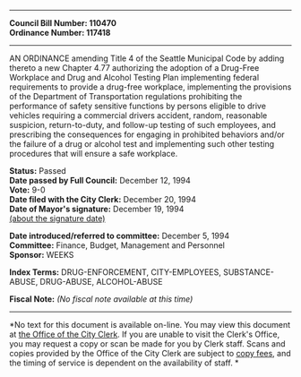 * * * * *  
  
**Council Bill Number: [](#h0)[](#h2)110470**   
**Ordinance Number: 117418**  
  
* * * * *  
  
AN ORDINANCE amending Title 4 of the Seattle Municipal Code by adding thereto a new Chapter 4.77 authorizing the adoption of a Drug-Free Workplace and Drug and Alcohol Testing Plan implementing federal requirements to provide a drug-free workplace, implementing the provisions of the Department of Transportation regulations prohibiting the performance of safety sensitive functions by persons eligible to drive vehicles requiring a commercial drivers accident, random, reasonable suspicion, return-to-duty, and follow-up testing of such employees, and prescribing the consequences for engaging in prohibited behaviors and/or the failure of a drug or alcohol test and implementing such other testing procedures that will ensure a safe workplace.  
  
**Status:** Passed   
**Date passed by Full Council:** December 12, 1994   
**Vote:** 9-0   
**Date filed with the City Clerk:** December 20, 1994   
**Date of Mayor's signature:** December 19, 1994   
[(about the signature date)](/~public/approvaldate.htm)   
  
  
**Date introduced/referred to committee:** December 5, 1994   
**Committee:** Finance, Budget, Management and Personnel   
**Sponsor:** WEEKS   
  
**Index Terms:** DRUG-ENFORCEMENT, CITY-EMPLOYEES, SUBSTANCE-ABUSE, DRUG-ABUSE, ALCOHOL-ABUSE  
  
**Fiscal Note:** *(No fiscal note available at this time)*  
  
* * * * *  
  
*No text for this document is available on-line. You may view this document at [the Office of the City Clerk](http://www.seattle.gov/leg/clerk/contactUs.htm). If you are unable to visit the Clerk's Office, you may request a copy or scan be made for you by Clerk staff. Scans and copies provided by the Office of the City Clerk are subject to [copy fees](http://clerk.seattle.gov/~public/clerkfees.htm), and the timing of service is dependent on the availability of staff. *  
  
  
